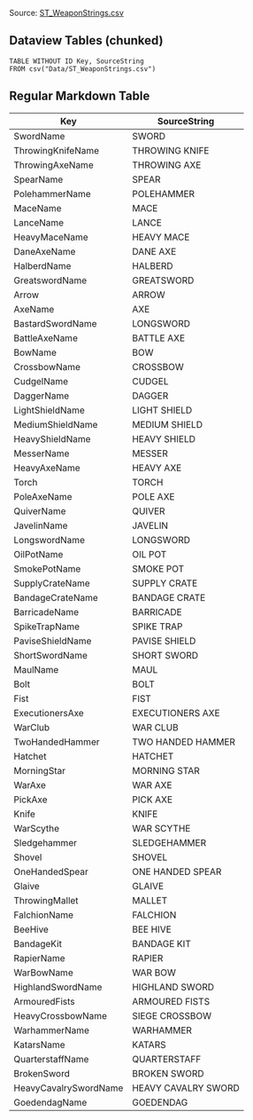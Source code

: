 Source: [ST_WeaponStrings.csv](I:\UNCN\WS\SDK\Mods_Repos\ArgonSDK-FieldGuide\docs\Systems\Chivalry2\Tables\Data\ST_WeaponStrings.csv)

## Dataview Tables (chunked)

```dataview
TABLE WITHOUT ID Key, SourceString
FROM csv("Data/ST_WeaponStrings.csv")
```

## Regular Markdown Table

| Key | SourceString |
| --- | --- |
| SwordName | SWORD |
| ThrowingKnifeName | THROWING KNIFE |
| ThrowingAxeName | THROWING AXE |
| SpearName | SPEAR |
| PolehammerName | POLEHAMMER |
| MaceName | MACE |
| LanceName | LANCE |
| HeavyMaceName | HEAVY MACE |
| DaneAxeName | DANE AXE |
| HalberdName | HALBERD |
| GreatswordName | GREATSWORD |
| Arrow | ARROW |
| AxeName | AXE |
| BastardSwordName | LONGSWORD |
| BattleAxeName | BATTLE AXE |
| BowName | BOW |
| CrossbowName | CROSSBOW |
| CudgelName | CUDGEL |
| DaggerName | DAGGER |
| LightShieldName | LIGHT SHIELD |
| MediumShieldName | MEDIUM SHIELD |
| HeavyShieldName | HEAVY SHIELD |
| MesserName | MESSER |
| HeavyAxeName | HEAVY AXE |
| Torch | TORCH |
| PoleAxeName | POLE AXE |
| QuiverName | QUIVER |
| JavelinName | JAVELIN |
| LongswordName | LONGSWORD |
| OilPotName | OIL POT |
| SmokePotName | SMOKE POT |
| SupplyCrateName | SUPPLY CRATE |
| BandageCrateName | BANDAGE CRATE |
| BarricadeName | BARRICADE |
| SpikeTrapName | SPIKE TRAP |
| PaviseShieldName | PAVISE SHIELD |
| ShortSwordName | SHORT SWORD |
| MaulName | MAUL |
| Bolt | BOLT |
| Fist | FIST |
| ExecutionersAxe | EXECUTIONERS AXE |
| WarClub | WAR CLUB |
| TwoHandedHammer | TWO HANDED HAMMER |
| Hatchet | HATCHET |
| MorningStar | MORNING STAR |
| WarAxe | WAR AXE |
| PickAxe | PICK AXE |
| Knife | KNIFE |
| WarScythe | WAR SCYTHE |
| Sledgehammer | SLEDGEHAMMER |
| Shovel | SHOVEL |
| OneHandedSpear | ONE HANDED SPEAR |
| Glaive | GLAIVE |
| ThrowingMallet | MALLET |
| FalchionName | FALCHION |
| BeeHive | BEE HIVE |
| BandageKit | BANDAGE KIT |
| RapierName | RAPIER |
| WarBowName | WAR BOW |
| HighlandSwordName | HIGHLAND SWORD |
| ArmouredFists | ARMOURED FISTS |
| HeavyCrossbowName | SIEGE CROSSBOW |
| WarhammerName | WARHAMMER |
| KatarsName | KATARS |
| QuarterstaffName | QUARTERSTAFF |
| BrokenSword | BROKEN SWORD |
| HeavyCavalrySwordName | HEAVY CAVALRY SWORD |
| GoedendagName | GOEDENDAG |
